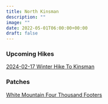 ```yaml
---
title: North Kinsman 
description: ""
image: ""
date: 2022-05-01T06:00:00+00:00
draft: false
---
```

### Upcoming Hikes
[2024-02-17 Winter Hike To Kinsman](../hikes/hike-2024-02-17-kinsman)

### Patches
[White Mountain Four Thousand Footers](../patches/patch-48-4k)

